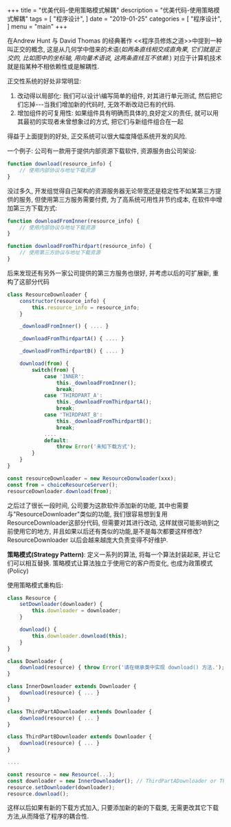 +++
title = "优美代码-使用策略模式解耦"
description = "优美代码-使用策略模式解耦"
tags = [
    "程序设计",
]
date = "2019-01-25"
categories = [
    "程序设计",
]
menu = "main"
+++

在Andrew Hunt 与 David Thomas 的经典著作 <<程序员修炼之道>>中提到一种叫正交的概念, 这是从几何学中借来的术语(*如两条直线相交成直角果, 它们就是正交的, 比如图中的坐标轴, 用向量术语说, 这两条直线互不依赖.*) 对应于计算机技术就是指某种不相依赖性或是解耦性.<br>

正交性系统的好处非常明显:

1. 改动得以局部化: 我们可以设计\编写简单的组件, 对其进行单元测试, 然后把它们忘掉---当我们增加新的代码时, 无效不断改动已有的代码.
2. 增加组件的可复用性: 如果组件具有明确而具体的,良好定义的责任, 就可以用其最初的实现者未曾想象过的方式, 把它们与新组件组合在一起

得益于上面提到的好处, 正交系统可以很大幅度降低系统开发的风险.<br>

一个例子: 公司有一款用于提供内部资源下载软件, 资源服务由公司架设:
```js
function download(resource_info) {
    // 使用内部协议与地址下载资源
}
```

没过多久, 开发组觉得自己架构的资源服务器无论带宽还是稳定性不如某第三方提供的服务, 但使用第三方服务需要付费, 为了高系统可用性并节约成本, 在软件中增加第三方下载方式:
```js
function downloadFromInner(resource_info) {
    // 使用内部协议与地址下载资源
}

function downloadFromThirdpart(resource_info) {
    // 使用第三方协议与地址下载资源
}
```

后来发现还有另外一家公司提供的第三方服务也很好, 并考虑以后的可扩展新, 重构了这部分代码
```js
class ResourceDownloader {
    constructor(resource_info) {
        this.resource_info = resource_info;
    }

    _downloadFromInner() { .... }

    _downloadFromThirdpartA() { .... }

    _downloadFromThirdpartB() { .... }

    download(from) {
        switch(from) {
            case 'INNER':
                this._downloadFromInner();
                break;
            case 'THIRDPART_A':
                this._downloadFromThirdpartA();
                break;
            case 'THIRDPART_B':
                this._downloadFromThirdpartB();
                break;
            ....
            default:
                throw Error('未知下载方式');
        }
    }
}

const resourceDownloader = new ResourceDonwloader(xxx);
const from = choiceResourceServer();
resourceDownloader.download(from);
```

之后过了很长一段时间, 公司要为这款软件添加新的功能, 其中也需要与"ResourceDownloader"类似的功能, 我们很容易想到复用ResourceDownloader这部分代码, 但需要对其进行改动, 这样就很可能影响到之前使用它的地方, 并且如果以后还有类似的功能,是不是每次都要这样修改? ResourceDownloader 以后会越来越庞大负责变得不好维护.<br>

**策略模式(Strategy Pattern)**: 定义一系列的算法, 将每一个算法封装起来, 并让它们可以相互替换. 策略模式让算法独立于使用它的客户而变化, 也成为政策模式(Policy)<br>

使用策略模式重构后:

```js
class Resource {
    setDownloader(downloader) {
        this.downloader = downloader;
    }

    download() {
        this.downloader.download(this);
    }
}

class Downloader {
    download(resource) { throw Error('请在继承类中实现 download() 方法.'); }
}

class InnerDownloader extends Downloader {
    download(resource) { ... }
}

class ThirdPartADownloader extends Downloader {
    download(resource) { ... }
}

class ThirdPartBDownloader extends Downloader {
    download(resource) { ... }
}

....

const resource = new Resource(...);
const downloader = new InnerDownloader(); // ThirdPartADownloader or ThirdPartBDownloader ......
resource.setDownloader(downloader);
resource.download();
```

这样以后如果有新的下载方式加入, 只要添加新的新的下载类, 无需更改其它下载方法,从而降低了程序的耦合性.
